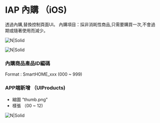 ﻿

# IAP 內購 （iOS)

透過內購,替換控制頁面UI。
內購項目：採非消耗性商品,只需要購買一次,不會過期或隨著使用而減少。

 ![N|Solid](https://md.smart-ehome.com/amma/manual/img/iap/1.png)

 ![N|Solid](https://md.smart-ehome.com/amma/manual/img/iap/2.png)

### 內購商品產品ID編碼
Format : SmartHOME_xxx (000 ~ 999)

### APP端新增 （UIProducts)
 - 縮圖 “thumb.png"
 - 樣張 （00 ~ 12)

 ![N|Solid](https://md.smart-ehome.com/amma/manual/img/iap/3.png)

 